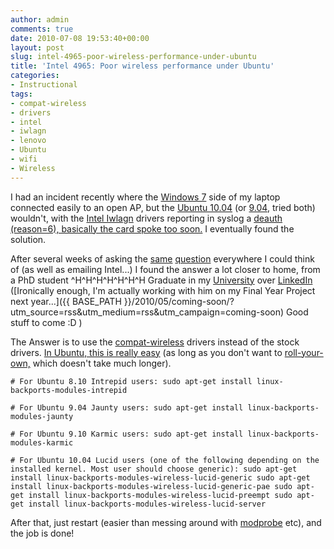 ```yaml
---
author: admin
comments: true
date: 2010-07-08 19:53:40+00:00
layout: post
slug: intel-4965-poor-wireless-performance-under-ubuntu
title: 'Intel 4965: Poor wireless performance under Ubuntu'
categories:
- Instructional
tags:
- compat-wireless
- drivers
- intel
- iwlagn
- lenovo
- Ubuntu
- wifi
- Wireless
---
```


I had an incident recently where the [Windows 7](http://www.youtube.com/watch?v=XaqaDZZ_P0g) side of my laptop connected easily to an open AP, but the [Ubuntu 10.04](http://releases.ubuntu.com/lucid/) (or [9.04](http://releases.ubuntu.com/9.04/), tried both) wouldn't, with the [Intel Iwlagn](http://wiki.debian.org/iwlagn) drivers reporting in syslog a [deauth (reason=6), basically the card spoke too soon.](http://steev.wordpress.com/2010/03/31/deauthentication-reason-codes/) I eventually found the solution.

After several weeks of asking the [same](http://superuser.com/questions/152427/ubuntu-9-04-cannot-connect-to-visible-open-wifi-ap-reason-6) [question](http://ubuntuforums.org/showthread.php?p=9460960) everywhere I could think of (as well as emailing Intel...) I found the answer a lot closer to home, from a PhD student ^H^H^H^H^H^H^H Graduate in my [University](http://www.qub.ac.uk/) over [LinkedIn](http://www.linkedin.com/groupItem?view=&gid=146569&type=member&item=24215281&qid=66023166-c30e-4ec7-96e3-2e6adad4a03f&goback=.gmp_146569) ([Ironically enough, I'm actually working with him on my Final Year Project next year...]({{ BASE_PATH }}/2010/05/coming-soon/?utm_source=rss&utm_medium=rss&utm_campaign=coming-soon) Good stuff to come :D )

The Answer is to use the [compat-wireless](http://wireless.kernel.org/en/users/Download) drivers instead of the stock drivers. [In Ubuntu, this is really easy](http://wireless.kernel.org/en/users/Download#Getting_compat-wireless_on_Ubuntu) (as long as you don't want to [roll-your-own,](http://wireless.kernel.org/en/users/Download#Building_and_installing) which doesn't take much longer).

`# For Ubuntu 8.10 Intrepid users:
sudo apt-get install linux-backports-modules-intrepid`

`# For Ubuntu 9.04 Jaunty users:
sudo apt-get install linux-backports-modules-jaunty`

`# For Ubuntu 9.10 Karmic users:
sudo apt-get install linux-backports-modules-karmic`

`# For Ubuntu 10.04 Lucid users (one of the following depending on the installed kernel. Most user should choose generic):
sudo apt-get install linux-backports-modules-wireless-lucid-generic
sudo apt-get install linux-backports-modules-wireless-lucid-generic-pae
sudo apt-get install linux-backports-modules-wireless-lucid-preempt
sudo apt-get install linux-backports-modules-wireless-lucid-server`

After that, just restart (easier than messing around with [modprobe](http://en.wikipedia.org/wiki/Modprobe) etc), and the job is done!

